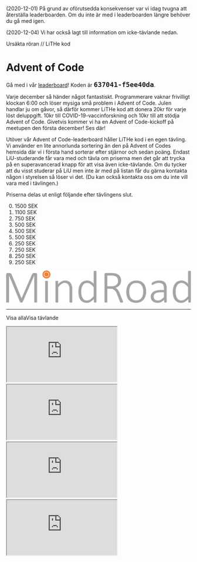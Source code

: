 <div id="important-information">
    <p>
        (2020-12-01) På grund av oförutsedda konsekvenser var vi idag tvugna att återställa
        leaderboarden. Om du inte är med i leaderboarden längre behöver du gå med
        igen.
    </p>
    <p>
        (2020-12-04) Vi har också lagt till information om icke-tävlande nedan.
    </p>
    <p>
        Ursäkta röran // LiTHe kod
    </p>
</div>

# Advent of Code

Gå med i vår [leaderboard](https://adventofcode.com/2020/leaderboard)! Koden
är <b style="font-family: monospace; font-size: 1.3em;">637041-f5ee40da</b>.

Varje december så händer något fantastiskt. Programmerare vaknar frivilligt
klockan 6:00 och löser mysiga små problem i Advent of Code. Julen handlar ju om
gåvor, så därför kommer LiTHe kod att donera 20kr för varje löst deluppgift.
10kr till COVID-19-vaccinforskning och 10kr till att stödja Advent of Code.
Givetvis kommer vi ha en Advent of Code-kickoff på meetupen den första december!
Ses där!

Utöver vår Advent of Code-leaderboard håller LiTHe kod i en egen tävling. Vi
använder en lite annorlunda sortering än den på Advent of Codes hemsida där vi i
första hand sorterar efter stjärnor och sedan poäng. Endast LiU-studerande får
vara med och tävla om priserna men det går att trycka på en superavancerad knapp
för att visa även icke-tävlande. Om du tycker att du visst studerar på LiU men
inte är med på listan får du gärna kontakta någon i styrelsen så löser vi det.
(Du kan också kontakta oss om du inte vill vara med i tävlingen.)

Priserna delas ut enligt följande efter tävlingens slut.

<ol start="0">
<li>1500 SEK</li>
<li>1100 SEK</li>
<li>750 SEK </li>
<li>500 SEK </li>
<li>500 SEK </li>
<li>500 SEK </li>
<li>250 SEK </li>
<li>250 SEK </li>
<li>250 SEK </li>
<li>250 SEK </li>
</ol>

<div id="sponsor-container">
    <img class="sponsor" src="/static/img/mindroad_logo.png" alt="Mindroad">
</div>

<hr>

<label class="toggle-aoc" for="aoc-trigger"><span class="only-aoc-some">Visa alla</span><span class="only-aoc-all">Visa tävlande</span></label>
<div id="leaderboard-container">
    <span class="only-aoc-all">
    <iframe class="only-light-theme leaderboard"
            src="https://lithekod.lysator.liu.se/leaderboard/?lightmode=true"></iframe>
    <iframe class="only-dark-theme leaderboard"
            src="https://lithekod.lysator.liu.se/leaderboard/"></iframe>
    </span><span class="only-aoc-some">
    <iframe class="only-light-theme leaderboard"
            src="https://lithekod.lysator.liu.se/leaderboard/?lightmode=true&some=true"></iframe>
    <iframe class="only-dark-theme leaderboard"
            src="https://lithekod.lysator.liu.se/leaderboard/?some=true"></iframe>
    </span>
</div>
